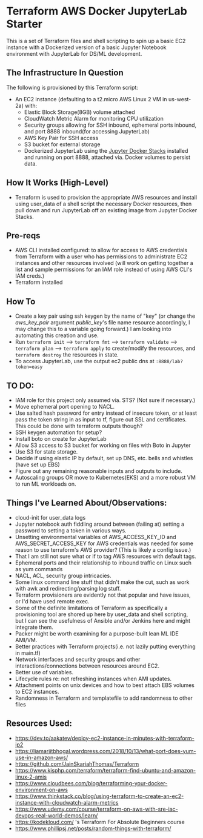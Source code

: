 # Terraform AWS Docker JupyterLab Starter

This is a set of Terraform files and shell scripting to spin up a basic EC2 instance with a Dockerized version of a basic Jupyter Notebook environment with JupyterLab for DS/ML development.

## The Infrastructure In Question

The following is provisioned by this Terraform script:

- An EC2 instance (defaulting to a t2.micro AWS Linux 2 VM in us-west-2a) with:
  - Elastic Block Storage(8GB) volume attached
  - CloudWatch Metric Alarm for monitoring CPU utilization
  - Security groups allowing for SSH inbound, ephemeral ports inbound, and port 8888 inbound(for accessing JupyterLab)
  - AWS Key Pair for SSH access
  - S3 bucket for external storage
  - Dockerized JupyterLab using the [Jupyter Docker Stacks](https://jupyter-docker-stacks.readthedocs.io/en/latest/index.html) installed and running on port 8888, attached via. Docker volumes to persist data.

## How It Works (High-Level)

- Terraform is used to provision the appropriate AWS resources and install using user_data of a shell script the necessary Docker resources, then pull down and run JupyterLab off an existing image from Jupyter Docker Stacks.

## Pre-reqs

- AWS CLI installed configured: to allow for access to AWS credentials from Terraform with a user who has permissions to administrate EC2 instances and other resources involved (will work on getting together a list and sample permissions for an IAM role instead of using AWS CLI's IAM creds.)
- Terraform installed

## How To

- Create a key pair using ssh keygen by the name of "key" (or change the _aws_key_pair_ argument _public_key_'s file name resource accordingly, I may change this to a variable going forward.) I am looking into automating this creation and use.
- Run `terraform init` --> `terraform fmt` --> `terraform validate` --> `terraform plan` --> `terraform apply` to create/modify the resources, and `terraform destroy` the resources in state.
- To access JupyterLab, use the output ec2 public dns at `:8888/lab?token=easy`

## TO DO:

- IAM role for this project only assumed via. STS? (Not sure if necessary.)
- Move ephemeral port opening to NACL.
- Use salted hash password for entry instead of insecure token, or at least pass the token string in as input to tf, figure out SSL and certificates. This could be done with terraform outputs though?
- SSH keygen automation for setup?
- Install boto on create for JupyterLab
- Allow S3 access to S3 bucket for working on files with Boto in Jupyter
- Use S3 for state storage.
- Decide if using elastic IP by default, set up DNS, etc. bells and whistles (have set up EBS)
- Figure out any remaining reasonable inputs and outputs to include.
- Autoscaling groups OR move to Kubernetes(EKS) and a more robust VM to run ML workloads on.

## Things I've Learned About/Observations:

- cloud-init for user_data logs
- Jupyter notebook auth fiddling around between (failing at) setting a password to setting a token in various ways.
- Unsetting environmental variables of AWS_ACCESS_KEY_ID and AWS_SECRET_ACCESS_KEY for AWS credentials was needed for some reason to use terraform's AWS provider? (This is likely a config issue.)
- That I am still not sure what or if to tag AWS resources with default tags.
- Ephemeral ports and their relationship to inbound traffic on Linux such as yum commands
- NACL, ACL, security group intricacies.
- Some linux command line stuff that didn't make the cut, such as work with awk and redirecting/parsing log stuff.
- Terraform provisioners are evidently not that popular and have issues, or I'd have used remote exec.
- Some of the definite limitations of Terraform as specifically a provisioning tool are shored up here by user_data and shell scripting, but I can see the usefulness of Ansible and/or Jenkins here and might integrate them.
- Packer might be worth examining for a purpose-built lean ML IDE AMI/VM.
- Better practices with Terraform projects(i.e. not lazily putting everything in main.tf)
- Network interfaces and security groups and other interactions/connections between resources around EC2.
- Better use of variables.
- Lifecycle rules re: not refreshing instances when AMI updates.
- Attachment points on unix devices and how to best attach EBS volumes to EC2 instances.
- Randomness in Terraform and templatefile to add randomness to other files

## Resources Used:

- https://dev.to/aakatev/deploy-ec2-instance-in-minutes-with-terraform-ip2
- https://liamarjitbhogal.wordpress.com/2018/10/13/what-port-does-yum-use-in-amazon-aws/
- https://github.com/JainSkariahThomas/Terraform
- https://www.kisphp.com/terraform/terraform-find-ubuntu-and-amazon-linux-2-amis
- https://www.cloudbees.com/blog/terraforming-your-docker-environment-on-aws
- https://www.thinkstack.co/blog/using-terraform-to-create-an-ec2-instance-with-cloudwatch-alarm-metrics
- https://www.udemy.com/course/terraform-on-aws-with-sre-iac-devops-real-world-demos/learn/
- https://kodekloud.com/ 's Terraform For Absolute Beginners course
- https://www.phillipsj.net/posts/random-things-with-terraform/
